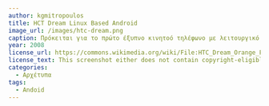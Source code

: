```yaml
---
author: kgmitropoulos
title: HCT Dream Linux Based Android
image_url: /images/htc-dream.png
caption: Πρόκειται για το πρώτο έξυπνο κινητοό τηλέφωνο με λειτουργικό Linux-Based Android που πρωτοπαρουσιάστηκε από την HTC το Σεπτέμβριο του 2008. Ήταν γνωστό και ως T-Mobile G1 και το λειτουγικό του σύστημα αγοράστηκε και εξελίχθηκε από την google στο στο λειτουργικό σύστημα android.
year: 2008 
license_url: https://commons.wikimedia.org/wiki/File:HTC_Dream_Orange_FR.jpeg
license_text: This screenshot either does not contain copyright-eligible parts or visuals of copyrighted software, or the author has released it under a free license (which should be indicated beneath this notice), and as such follows the licensing guidelines for screenshots of Wikimedia Commons. You may use it freely according to its particular license
categories:
  - Αρχέτυπα 
tags:
  - Andoid 
---
```

